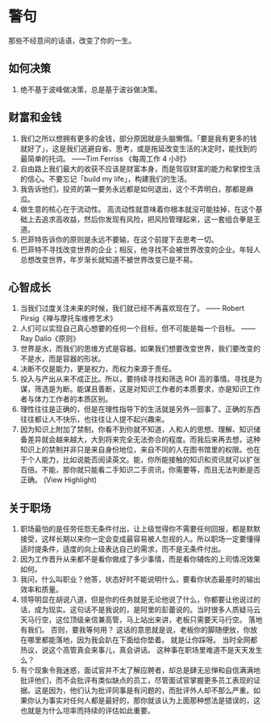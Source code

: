 # 警句

那些不经意间的话语，改变了你的一生。

## 如何决策
1. 绝不基于波峰做决策，总是基于波谷做决策。

## 财富和金钱

1. 我们之所以想拥有更多的金钱，部分原因就是头脑懒惰。「要是我有更多的钱就好了」，这是我们逃避自省、思考，或是拖延改变生活的决定时，能找到的最简单的托词。 ——Tim Ferriss 《每周工作 4 小时》
2. 自由路上我们最大的收获不应该是财富本身，而是驾驭财富的能力和掌控生活的信心。不要忘记「build my life」，构建我们的生活。
3. 我告诉他们，投资的第一要务永远都是如何退出，这个不弄明白，那都是麻瓜。
4. 做生意的核心在于流动性。 高流动性就意味着你根本就没可能挂掉，在这个基础上去追求高收益，然后你发现有风险，把风险管理起来，这一套组合拳是王道。
5. 巴菲特告诉你的原则是永远不要输，在这个前提下去思考一切。
6. 巴菲特不寻找改变世界的企业；相反，他寻找不会被世界改变的企业。年轻人总想改变世界，年岁渐长就知道不被世界改变已是不易。 


## 心智成长
1. 当我们过度关注未来的时候，我们就已经不再喜欢现在了。
—— Robert Pirsig《禅与摩托车维修艺术》
2. 人们可以实现自己真心想要的任何一个目标，但不可能是每一个目标。 —— Ray Dalio《原则》
3. 世界是水，而我们的思维方式是容器。如果我们想要改变世界，我们要改变的不是水，而是容器的形状。
4. 决断不仅是能力，更是权力，而权力来源于责任。
5. 投入与产出从来不成正比。所以，要持续寻找和筛选 ROI 高的事情。寻找是为谋，筛选是为断。能谋且善断，这是对知识工作者的本质要求，亦是知识工作者与体力工作者的本质区别。
6. 理性往往是正确的，但是在理性指导下的生活就是另外一回事了。正确的东西往往都让人不快乐，也往往让人提不起兴趣来。
7. 因为知识上附加了禁制，你看不到你就不知道，人和人的思想、理解、知识储备差异就会越来越大，大到将来完全无法弥合的程度。而我后来再去想，这种知识上的禁制并非只是来自身份地位，来自不同的人在图书馆里的权限。也在于个人能力，比如说能否阅读英文。能，你所能接触的知识和资讯就可以扩张百倍。不能，那你就只能看二手知识二手资讯，你需要等，而且无法判断是否正确。 (View Highlight)

## 关于职场
1. 职场最怕的是任劳任怨无条件付出，让上级觉得你不需要任何回报，都是默默接受，这样长期以来你一定会变成最容易被人忽视的人。所以职场一定要懂得适时提条件，适度的向上级表达自己的需求，而不是无条件付出。
2. 因为工作晋升从来都不是看你做成了多少事情，而是看你辅佐的上司情况效果如何。
3. 我问，什么叫职业？他答，状态好时不能说明什么，要看你状态最差时的输出效率和质量。
4. 领导明显在胡说八道，但是你的任务就是无论他说了什么，你都要让他说过的话，成为现实。这句话不是我说的，是阿里的彭蕾说的。当时很多人质疑马云天马行空，这位顶级亲信兼高管，马上站出来讲，老板只需要天马行空。 落地有我们。 否则，要我等何用？ 这话的意思就是说，老板你的脚随便放，你放在哪里都能落地，因为我会趴在下面给你垫着。 就是让你踩呀。 当时全网都热议，说这个高管真会来事儿，真会讲话。 这种事在职场里难道不是天天发生么？
5. 有个现象令我迷惑，面试官并不太了解应聘者，却总是肆无忌惮和自信满满地批评他们，而不会批评有类似缺点的员工，尽管面试官掌握更多员工表现的证据。这是因为，他们认为批评同事是有问题的，而批评外人却不那么严重。如果你认为事实对任何人都是最好的，那你就该认为上面那种想法是错误的，这也就是为什么坦率而持续的评估如此重要。

